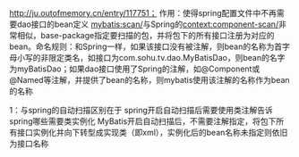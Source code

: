 http://ju.outofmemory.cn/entry/117751；
作用：使得spring配置文件中不再需要dao接口的bean定义
<mybatis:scan/>与Spring的<context:component-scan/>非常相似，base-package指定要扫描的包，并将包下的所有接口注册为对应的bean。命名规则：和Spring一样，如果该接口没有被注解，则bean的名称为首字母小写的非限定类名，如接口为com.sohu.tv.dao.MyBatisDao，则bean的名字为myBatisDao；如果dao接口使用了Spring的注解，如@Component或@Named等注解，并提供了bean的名称，则mybatis使用该注解的名称作为bean的名称

1：与spring的自动扫描区别在于
    spring开启自动扫描后需要使用类注解告诉spring哪些需要类实例化
    MyBatis开启自动扫描后，不需要注解指定，将包下所有接口实例化并向下转型成实现类（即xml），实例化后的bean名称未指定则依旧为接口名称